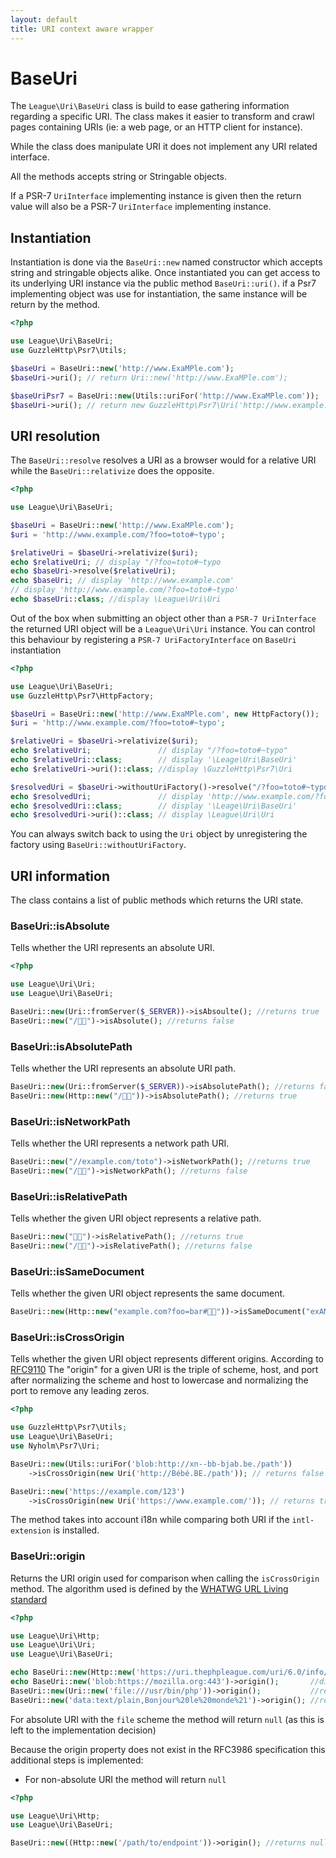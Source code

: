 ```yaml
---
layout: default
title: URI context aware wrapper
---
```


BaseUri
=======

The `League\Uri\BaseUri` class is build to ease gathering information regarding a specific URI. 
The class makes it easier to transform and crawl pages containing URIs (ie: a web page, or an HTTP client for instance).

<p class="message-warning">While the class does manipulate URI it does not implement any URI related interface.</p>
<p class="message-notice">All the methods accepts string or Stringable objects.</p>
<p class="message-notice">If a PSR-7 <code>UriInterface</code> implementing instance is given then the return value
will also be a PSR-7 <code>UriInterface</code> implementing instance.</p>

## Instantiation

Instantiation is done via the `BaseUri::new` named constructor which accepts string and stringable objects alike.
Once instantiated you can get access to its underlying URI instance via the public method `BaseUri::uri()`.
if a Psr7 implementing object was use for instantiation, the same instance will be return by the method.

~~~php
<?php

use League\Uri\BaseUri;
use GuzzleHttp\Psr7\Utils;

$baseUri = BaseUri::new('http://www.ExaMPle.com');
$baseUri->uri(); // return Uri::new('http://www.ExaMPle.com');

$baseUriPsr7 = BaseUri::new(Utils::uriFor('http://www.ExaMPle.com'));
$baseUri->uri(); // return new GuzzleHttp\Psr7\Uri('http://www.example.com/?foo=toto#~typo');
~~~

## URI resolution

The `BaseUri::resolve` resolves a URI as a browser would for a relative URI while the `BaseUri::relativize` does the opposite.

~~~php
<?php

use League\Uri\BaseUri;

$baseUri = BaseUri::new('http://www.ExaMPle.com');
$uri = 'http://www.example.com/?foo=toto#~typo';

$relativeUri = $baseUri->relativize($uri);
echo $relativeUri; // display "/?foo=toto#~typo
echo $baseUri->resolve($relativeUri);
echo $baseUri; // display 'http://www.example.com'
// display 'http://www.example.com/?foo=toto#~typo'
echo $baseUri::class; //display \League\Uri\Uri
~~~

Out of the box when submitting an object other than a `PSR-7 UriInterface`
the returned URI object will be a `League\Uri\Uri` instance. You can control this behaviour by registering
a `PSR-7 UriFactoryInterface` on `BaseUri` instantiation

~~~php
<?php

use League\Uri\BaseUri;
use GuzzleHttp\Psr7\HttpFactory;

$baseUri = BaseUri::new('http://www.ExaMPle.com', new HttpFactory());
$uri = 'http://www.example.com/?foo=toto#~typo';

$relativeUri = $baseUri->relativize($uri);
echo $relativeUri;               // display "/?foo=toto#~typo"
echo $relativeUri::class;        // display '\Leage\Uri\BaseUri'
echo $relativeUri->uri()::class; //display \GuzzleHttp\Psr7\Uri

$resolvedUri = $baseUri->withoutUriFactory()->resolve("/?foo=toto#~typo");
echo $resolvedUri;               // display 'http://www.example.com/?foo=toto#~typo'
echo $resolvedUri::class;        // display '\Leage\Uri\BaseUri'
echo $resolvedUri->uri()::class; // display \League\Uri\Uri
~~~

You can always switch back to using the `Uri` object by unregistering the factory using `BaseUri::withoutUriFactory`.

## URI information

The class contains a list of public methods which returns the URI state.

### BaseUri::isAbsolute

Tells whether the URI represents an absolute URI.

~~~php
<?php

use League\Uri\Uri;
use League\Uri\BaseUri;

BaseUri::new(Uri::fromServer($_SERVER))->isAbsoulte(); //returns true
BaseUri::new("/🍣🍺")->isAbsolute(); //returns false
~~~

### BaseUri::isAbsolutePath

Tells whether the URI represents an absolute URI path.

~~~php
BaseUri::new(Uri::fromServer($_SERVER))->isAbsolutePath(); //returns false
BaseUri::new(Http::new("/🍣🍺"))->isAbsolutePath(); //returns true
~~~

### BaseUri::isNetworkPath

Tells whether the URI represents a network path URI.

~~~php
BaseUri::new("//example.com/toto")->isNetworkPath(); //returns true
BaseUri::new("/🍣🍺")->isNetworkPath(); //returns false
~~~

### BaseUri::isRelativePath

Tells whether the given URI object represents a relative path.

~~~php
BaseUri::new("🏳️‍🌈")->isRelativePath(); //returns true
BaseUri::new("/🍣🍺")->isRelativePath(); //returns false
~~~

### BaseUri::isSameDocument

Tells whether the given URI object represents the same document.

~~~php
BaseUri::new(Http::new("example.com?foo=bar#🏳️‍🌈"))->isSameDocument("exAMpLE.com?foo=bar#🍣🍺"); //returns true
~~~

### BaseUri::isCrossOrigin

Tells whether the given URI object represents different origins.
According to [RFC9110](https://www.rfc-editor.org/rfc/rfc9110#section-4.3.1) The "origin"
for a given URI is the triple of scheme, host, and port after normalizing
the scheme and host to lowercase and normalizing the port to remove
any leading zeros.

~~~php
<?php

use GuzzleHttp\Psr7\Utils;
use League\Uri\BaseUri;
use Nyholm\Psr7\Uri;

BaseUri::new(Utils::uriFor('blob:http://xn--bb-bjab.be./path'))
    ->isCrossOrigin(new Uri('http://Bébé.BE./path')); // returns false

BaseUri::new('https://example.com/123')
    ->isCrossOrigin(new Uri('https://www.example.com/')); // returns true
~~~

The method takes into account i18n while comparing both URI if the `intl-extension` is installed.

### BaseUri::origin

Returns the URI origin used for comparison when calling the `isCrossOrigin` method. The algorithm used is defined by
the [WHATWG URL Living standard](https://url.spec.whatwg.org/#origin)

~~~php
<?php

use League\Uri\Http;
use League\Uri\Uri;
use League\Uri\BaseUri;

echo BaseUri::new(Http::new('https://uri.thephpleague.com/uri/6.0/info/'))->origin(); //display 'https://uri.thephpleague.com';
echo BaseUri::new('blob:https://mozilla.org:443')->origin();       //display 'https://mozilla.org'
BaseUri::new(Uri::new('file:///usr/bin/php'))->origin();           //returns null
BaseUri::new('data:text/plain,Bonjour%20le%20monde%21')->origin(); //returns null
~~~

<p class="message-info">For absolute URI with the <code>file</code> scheme the method will return <code>null</code> (as this is left to the implementation decision)</p>
Because the origin property does not exist in the RFC3986 specification this additional steps is implemented:

- For non-absolute URI the method will return `null`

~~~php
<?php

use League\Uri\Http;
use League\Uri\BaseUri;

BaseUri::new((Http::new('/path/to/endpoint'))->origin(); //returns null
~~~
